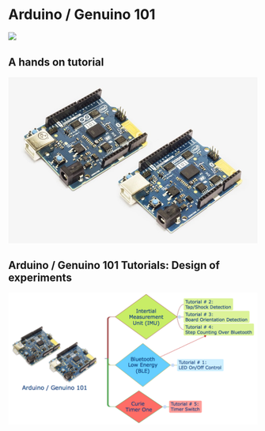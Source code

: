 # Arduino / Genuino 101

![](../../../.gitbook/assets/pakr.png)

## A hands on tutorial

![](../../../.gitbook/assets/no1.jpg)

## Arduino / Genuino 101 Tutorials: Design of experiments

![](../../../.gitbook/assets/no2.png)



